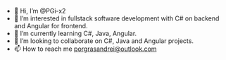 - 👋 Hi, I’m @PGi-x2
- 👀 I’m interested in fullstack software development with C# on backend and Angular for frontend.
- 🌱 I’m currently learning C#, Java, Angular.
- 💞️ I’m looking to collaborate on C#, Java and Angular projects.
- 📫 How to reach me porgrasandrei@outlook.com

<!---
PGi-x2/PGi-x2 is a ✨ special ✨ repository because its `README.md` (this file) appears on your GitHub profile.
You can click the Preview link to take a look at your changes.
--->
